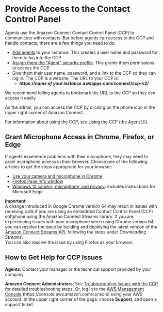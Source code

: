 # Provide Access to the Contact Control Panel<a name="amazon-connect-contact-control-panel"></a>

Agents use the Amazon Connect Contact Control Panel \(CCP\) to communicate with contacts\. But before agents can access to the CCP and handle contacts, there are a few things you need to do: 
+ [Add agents](user-management.md) to your instance\. This creates a user name and password for them to log into the CCP\. 
+ [Assign them the "Agent" security profile](assign-security-profile.md)\. This grants them permissions to access the CCP\.
+ Give them their user name, password, and a link to the CCP so they can log in\. The CCP is a website\. The URL to your CCP is:
  + **https://*name of your instance*\.awsapps\.com/connect/ccp\-v2/**

We recommend telling agents to bookmark the URL to the CCP so they can access it easily\.

As the admin, you can access the CCP by clicking on the phone icon in the upper right corner of Amazon Connect\.

For information about using the CCP, see [Using the CCP \(the Agent UI\)](agent-user-guide.md)\. 

## Grant Microphone Access in Chrome, Firefox, or Edge<a name="accessing-microphone"></a>

If agents experience problems with their microphone, they may need to grant microphone access in their browser\. Choose one of the following articles to get the steps appropriate for your browser:
+ [Use your camera and microphone in Chrome](https://support.google.com/chrome/answer/2693767?hl=en)
+ [Firefox Page Info window](https://support.mozilla.org/en-US/kb/firefox-page-info-window)
+ [Windows 10 camera, microphone, and privacy](https://support.microsoft.com/en-us/help/4468232/windows-10-camera-microphone-and-privacy): includes instructions for Microsoft Edge

**Important**  
A change introduced in Google Chrome version 64 may result in issues with receiving calls if you are using an embedded Contact Control Panel \(CCP\) softphone using the Amazon Connect Streams library\. If you are experiencing issues with your microphone when using Chrome version 64, you can resolve the issue by building and deploying the latest version of the [Amazon Connect Streams API](https://github.com/aws/amazon-connect-streams/blob/master/Documentation.md#downloading-streams), following the steps under *Downloading Streams*\.  
You can also resolve the issue by using Firefox as your browser\.

## How to Get Help for CCP Issues<a name="how-to-get-help-for-ccp-issues"></a>

**Agents**: Contact your manager or the technical support provided by your company\. 

**Amazon Connect Administrators**: See [Troubleshooting Issues with the CCP](troubleshooting.md) for detailed troubleshooting steps\. Or, log in to the [AWS Management Console](https://console.aws.amazon.com/console) \(https://console\.aws\.amazon\.com/console\) using your AWS account\. In the upper right corner of the page, choose **Support**, and open a support ticket\.